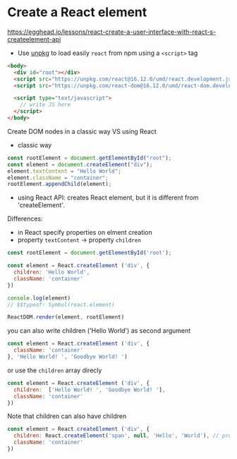# Create a React element

https://egghead.io/lessons/react-create-a-user-interface-with-react-s-createelement-api

- Use [unpkg](https://unpkg.com/) to load easily `react` from npm using a `<script>` tag

```html
<body>
  <div id="root"></div>
  <script src="https://unpkg.com/react@16.12.0/umd/react.development.js"></script>
  <script src="https://unpkg.com/react-dom@16.12.0/umd/react-dom.development.js"></script>

  <script type="text/javascript">
    // write JS here
  </script>
</body>
```

Create DOM nodes in a classic way VS using React

- classic way

```js
const rootElement = document.getElementById("root");
const element = document.createElement("div");
element.textContent = "Hello World";
element.className = "container";
rootElement.appendChild(element);
```

- using React API: creates React element, but it is different from 'createElement'.

Differences:
- in React specify properties on elment creation
- property `textContent` -> property `children`

```js
const rootElement = document.getElementById('root');

const element = React.createElement ('div', {
  children: 'Hello World',
  className: 'container'
})

console.log(element)
// $$typeof: Symbol(react.element)

ReactDOM.render(element, rootElement)
```

you can also write children ('Hello World') as second argument

```js
const element = React.createElement ('div', {
  className: 'container'
}, 'Hello World! ', 'Goodbye World! ')
```

or use the `children` array direcly

```js
const element = React.createElement ('div', {
  children:  ['Hello World! ', 'Goodbye World! '],
  className: 'container'
})
```

Note that children can also have children

```js
const element = React.createElement ('div', {
  children: React.createElement('span', null, 'Hello', 'World'), // props = null
  className: 'container'
})
```
